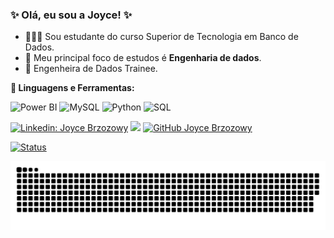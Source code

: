

  ### ✨ Olá, eu sou a Joyce!  ✨



  - 👩🏼‍💻 Sou estudante do curso Superior de Tecnologia em Banco de Dados.
  - 🌱 Meu principal foco de estudos é **Engenharia de dados**.
  - 💼 Engenheira de Dados Trainee.


<b> 🚀 **Linguagens e Ferramentas</b>:**

![Power BI](https://img.shields.io/badge/-Power%20BI-black?style=plastic&logo=Power-BI)
![MySQL](https://img.shields.io/badge/-MySQL-333333?style=flat&logo=mysql)
![Python](https://img.shields.io/badge/-Python-black?style=flat-square&logo=Python)
![SQL](https://img.shields.io/badge/-SQL-black?style=flat-square&logo=SQL)


[![Linkedin: Joyce Brzozowy](https://img.shields.io/badge/-JoyceBrzozowy-blue?style=flat-square&logo=Linkedin&logoColor=white&link=https://www.linkedin.com/in/joycebrzozowy/)](https://www.linkedin.com/in/joyce-brzozowy/)
<a href="https://discord.com/channels/joycealves#8102" target="_blank"><img src="https://img.shields.io/badge/Discord-7289DA?style=for-the-badge&logo=discord&logoColor=white" target="_blank"></a>
[![GitHub Joyce Brzozowy]( https://img.shields.io/github/followers/VanessaSwerts?label=follow&style=social)](https://github.com/joycebrzozowy)

[![Status ](https://github-readme-stats.vercel.app/api?username=JoyceBrzozowy&theme=dark)](https://github.com/JoyceBrzozowy/)

![Snake animation](https://github.com/joycebrzozowy/joycebrzozowy/blob/output/github-contribution-grid-snake.svg)



 
   

 











 

















          
          



  

